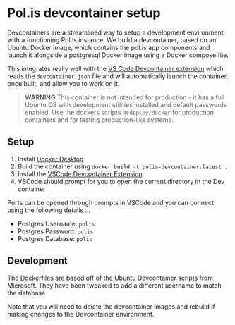
# Pol.is devcontainer setup


Devcontainers are a streamlined way to setup a development environment with a functioning Pol.is instance. We build a devcontainer, based on an Ubuntu Docker image, which contains the pol.is app components and launch it alongside a postgresql Docker image using a Docker compose file.

This integrates really well with the [VS Code Devcontainer extension](https://code.visualstudio.com/docs/devcontainers/containers) which reads the `devcontainer.json` file and will automatically launch the container, once built, and allow you to work on it.

> **WARNING** This container is not intended for production - it has a full Ubuntu OS with development utilities installed and default passwords enabled. Use the dockers scripts in `deploy/docker` for production containers and for testing production-like systems.

## Setup

  1. Install [Docker Desktop](https://www.docker.com/products/docker-desktop/)
  2. Build the container using `docker build -t polis-devcontainer:latest .`
  3. Install the [VSCode Devcontainer Extension](https://marketplace.visualstudio.com/items?itemName=ms-vscode-remote.remote-containers)
  4. VSCode should prompt for you to open the current directory in the Dev container

Ports can be opened through prompts in VSCode and you can connect using the following details ...

  * Postgres Username: `polis`
  * Postgres Password: `polis`
  * Postgres Database: `polis`

## Development

The Dockerfiles are based off of the [Ubuntu Devcontainer scripts](https://github.com/microsoft/vscode-dev-containers/tree/main/containers/ubuntu/.devcontainer) from Microsoft. They have been tweaked to add a different username to match the database

Note that you will need to delete the devcontainer images and rebuild if making changes to the Devcontainer environment.


